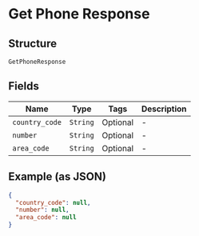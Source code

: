 
# Get Phone Response

## Structure

`GetPhoneResponse`

## Fields

| Name | Type | Tags | Description |
|  --- | --- | --- | --- |
| `country_code` | `String` | Optional | - |
| `number` | `String` | Optional | - |
| `area_code` | `String` | Optional | - |

## Example (as JSON)

```json
{
  "country_code": null,
  "number": null,
  "area_code": null
}
```

